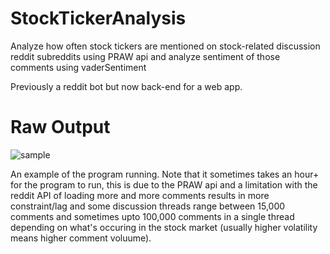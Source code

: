 # StockTickerAnalysis
Analyze how often stock tickers are mentioned on stock-related discussion reddit subreddits using PRAW api and analyze sentiment of those comments using vaderSentiment

Previously a reddit bot but now back-end for a web app.

# Raw Output
![sample](https://i.imgur.com/1NLTRZs.png)

An example of the program running. Note that it sometimes takes an hour+ for the program to run, this is due to the PRAW api and a limitation with the reddit API of loading more and more comments results in more constraint/lag and some discussion threads range between 15,000 comments and sometimes upto 100,000 comments in a single thread depending on what's occuring in the stock market (usually higher volatility means higher comment voluume).
